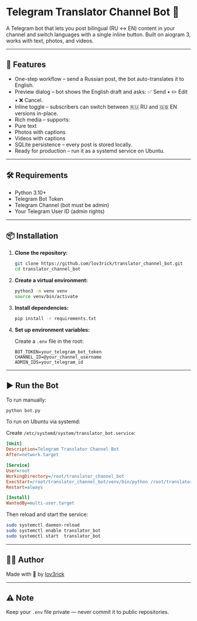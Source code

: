 # Telegram Translator Channel Bot 🤖

A Telegram bot that lets you post bilingual (RU ↔ EN) content in your channel and switch languages with a single inline button.
Built on aiogram 3, works with text, photos, and videos.

---

## 🚀 Features

- One-step workflow – send a Russian post, the bot auto-translates it to English.
- Preview dialog – bot shows the English draft and asks: ✅ Send • ✏️ Edit • ❌ Cancel.
- Inline toggle – subscribers can switch between 🇷🇺 RU and 🇬🇧 EN versions in-place.
- Rich media – supports:
- Pure text
- Photos with captions
- Videos with captions
- SQLite persistence – every post is stored locally.
- Ready for production – run it as a systemd service on Ubuntu.

---

## 🛠 Requirements

- Python 3.10+
- Telegram Bot Token
- Telegram Channel (bot must be admin)
- Your Telegram User ID (admin rights)

---

## 📦 Installation

1. **Clone the repository:**

   ```bash
   git clone https://github.com/lov3rick/translator_channel_bot.git
   cd translator_channel_bot
   ```

2. **Create a virtual environment:**

   ```bash
   python3 -m venv venv
   source venv/bin/activate
   ```

3. **Install dependencies:**

   ```bash
   pip install -r requirements.txt
   ```

4. **Set up environment variables:**

   Create a `.env` file in the root:

   ```env
   BOT_TOKEN=your_telegram_bot_token
   CHANNEL_ID=@your_channel_username
   ADMIN_IDS=your_telegram_id
   ```

---

## ▶️ Run the Bot

To run manually:

```bash
python bot.py
```

To run on Ubuntu via systemd:

Create `/etc/systemd/system/translator_bot.service`:

```ini
[Unit]
Description=Telegram Translator Channel Bot
After=network.target

[Service]
User=root
WorkingDirectory=/root/translator_channel_bot
ExecStart=/root/translator_channel_bot/venv/bin/python /root/translator_channel_bot/bot.py
Restart=always

[Install]
WantedBy=multi-user.target
```

Then reload and start the service:

```bash
sudo systemctl daemon-reload
sudo systemctl enable translator_bot
sudo systemctl start  translator_bot
```

---

## 🧑‍💻 Author

Made with 💬 by [lov3rick](https://t.me/withlov3rick)

---

## ⚠️ Note

Keep your `.env` file private — never commit it to public repositories.
